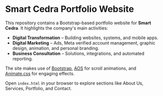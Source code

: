 # Smart Cedra Portfolio Website

This repository contains a Bootstrap-based portfolio website for **Smart Cedra**. It highlights the company's main activities:

- **Digital Transformation** – Building websites, systems, and mobile apps.
- **Digital Marketing** – Ads, Meta verified account management, graphic design, animation, and personal branding.
- **Business Consultation** – Solutions, integrations, and automated reporting.

The site makes use of [Bootstrap](https://getbootstrap.com/), [AOS](https://michalsnik.github.io/aos/) for scroll animations, and [Animate.css](https://animate.style/) for engaging effects.

Open `index.html` in your browser to explore sections like About Us, Services, Portfolio, and Contact.
